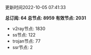更新时间2022-10-05 07:41:33

**总订阅: 64**
**总节点: 8959**
**有效节点: 2031**
- v2ray节点: 1830
- ss节点: 122
- trojan节点: 77
- ssr节点: 2
